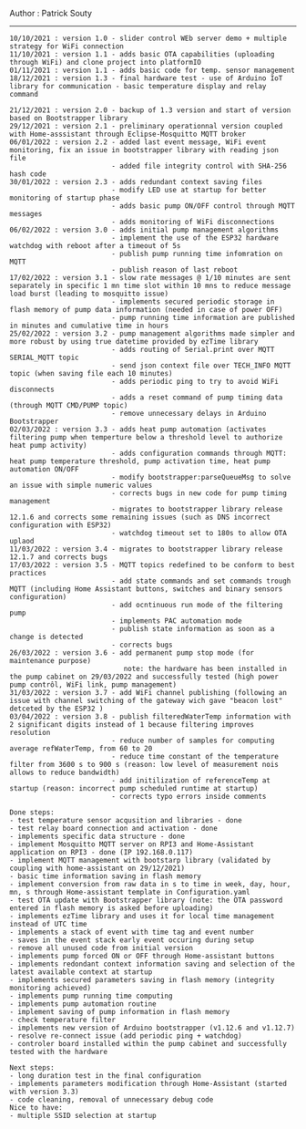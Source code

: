 Author : Patrick Souty

-----------------------------------------------------------------------------------------------------------------------
    10/10/2021 : version 1.0 - slider control WEb server demo + multiple strategy for WiFi connection
    11/10/2021 : version 1.1 - adds basic OTA capabilities (uploading through WiFi) and clone project into platformIO
    01/11/2021 : version 1.1 - adds basic code for temp. sensor management
    18/12/2021 : version 1.3 - final hardware test - use of Arduino IoT library for communication - basic temperature display and relay command
    
    21/12/2021 : version 2.0 - backup of 1.3 version and start of version based on Bootstrapper library
    29/12/2021 : version 2.1 - preliminary operationnal version coupled with Home-asssistant through Eclipse-Mosquitto MQTT broker
    06/01/2022 : version 2.2 - added last event message, WiFi event monitoring, fix an issue in bootstrapper library with reading json file
                             - added file integrity control with SHA-256 hash code
    30/01/2022 : version 2.3 - adds redundant context saving files
                             - modify LED use at startup for better monitoring of startup phase
                             - adds basic pump ON/OFF control through MQTT messages
                             - adds monitoring of WiFi disconnections
    06/02/2022 : version 3.0 - adds initial pump management algorithms
                             - implement the use of the ESP32 hardware watchdog with reboot after a timeout of 5s
                             - publish pump running time infomration on MQTT
                             - publish reason of last reboot
    17/02/2022 : version 3.1 - slow rate messages @ 1/10 minutes are sent separately in specific 1 mn time slot within 10 mns to reduce message load burst (leading to mosquitto issue)
                             - implements secured periodic storage in flash memory of pump data information (needed in case of power OFF)
                             - pump running time information are published in minutes and cumulative time in hours
    25/02/2022 : version 3.2 - pump management algorithms made simpler and more robust by using true datetime provided by ezTime library
                             - adds routing of Serial.print over MQTT SERIAL_MQTT topic
                             - send json context file over TECH_INFO MQTT topic (when saving file each 10 minutes)
                             - adds periodic ping to try to avoid WiFi disconnects
                             - adds a reset command of pump timing data (through MQTT CMD/PUMP topic)
                             - remove unnecessary delays in Arduino Bootstrapper
    02/03/2022 : version 3.3 - adds heat pump automation (activates filtering pump when temperture below a threshold level to authorize heat pump activity)
                             - adds configuration commands through MQTT: heat pump temperature threshold, pump activation time, heat pump automation ON/OFF
                             - modify bootstrapper:parseQueueMsg to solve an issue with simple numeric values
                             - corrects bugs in new code for pump timing management
                             - migrates to bootstrapper library release 12.1.6 and corrects some remaining issues (such as DNS incorrect configuration with ESP32)
                             - watchdog timeout set to 180s to allow OTA uplaod
    11/03/2022 : version 3.4 - migrates to bootstrapper library release 12.1.7 and corrects bugs
    17/03/2022 : version 3.5 - MQTT topics redefined to be conform to best practices
                             - add state commands and set commands trough MQTT (including Home Assistant buttons, switches and binary sensors configuration)
                             - add ocntinuous run mode of the filtering pump
                             - implements PAC automation mode
                             - publish state information as soon as a change is detected
                             - corrects bugs
    26/03/2022 : version 3.6 - add permanent pump stop mode (for maintenance purpose)
                                note: the hardware has been installed in the pump cabinet on 29/03/2022 and successfully tested (high power pump contrôl, WiFi link, pump management)
    31/03/2022 : version 3.7 - add WiFi channel publishing (following an issue with channel switching of the gateway wich gave "beacon lost" detceted by the ESP32 )
    03/04/2022 : version 3.8 - publish filteredWaterTemp information with 2 significant digits instead of 1 because filtering improves resolution
                             - reduce number of samples for computing average refWaterTemp, from 60 to 20
                             - reduce time constant of the temperature filter from 3600 s to 900 s (reason: low level of measurement nois allows to reduce bandwidth)
                             - add initilization of referenceTemp at startup (reason: incorrect pump scheduled runtime at startup)
                             - corrects typo errors inside comments
    
    Done steps:
    - test temperature sensor acqusition and libraries - done
    - test relay board connection and activation - done
    - implements specific data structure - done
    - implement Mosquitto MQTT server on RPI3 and Home-Assistant application on RPI3 - done (IP 192.168.0.117)
    - implement MQTT management with bootstarp library (validated by coupling with home-assistant on 29/12/2021)
    - basic time information saving in flash memory
    - implement conversion from raw data in s to time in week, day, hour, mn, s through Home-assistant template in Configuration.yaml
    - test OTA update with Bootstrapper library (note: the OTA password entered in flash memory is asked before uploading)
    - implements ezTime library and uses it for local time management instead of UTC time
    - implements a stack of event with time tag and event number
    - saves in the event stack early event occuring during setup
    - remove all unused code from initial version
    - implements pump forced ON or OFF through Home-assistant buttons
    - implements redondant context information saving and selection of the latest available context at startup
    - implements secured parameters saving in flash memory (integrity monitoring achieved)
    - implements pump running time computing
    - implements pump automation routine
    - implement saving of pump information in flash memory
    - check temperature filter
    - implements new version of Arduino bootstrapper (v1.12.6 and v1.12.7)
    - resolve re-connect issue (add periodic ping + watchdog)
    - controler board installed within the pump cabinet and successfully tested with the hardware

    Next steps:
    - long duration test in the final configuration
    - implements parameters modification through Home-Assistant (started with version 3.3)
    - code cleaning, removal of unnecessary debug code
    Nice to have:
    - multiple SSID selection at startup
